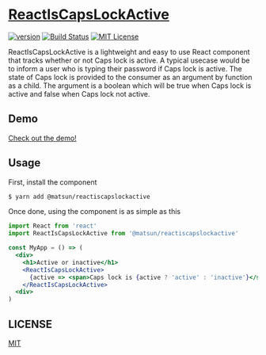 # [ReactIsCapsLockActive](https://mattiassundling.github.io/react-is-caps-lock-active/)

[![version][version-badge]][package] [![Build Status][build-badge]][build] [![MIT License][license-badge]][LICENSE]

ReactIsCapsLockActive is a lightweight and easy to use React component that tracks whether or not Caps lock is active. A typical usecase would be to inform a user who is typing their password if Caps lock is active. The state of Caps lock is provided to the consumer as an argument by function as a child. The argument is a boolean which will be true when Caps lock is active and false when Caps lock not active.

## Demo

[Check out the demo!](https://mattiassundling.github.io/react-is-caps-lock-active/)

## Usage

First, install the component

```sh
$ yarn add @matsun/reactiscapslockactive
```

Once done, using the component is as simple as this

```jsx
import React from 'react'
import ReactIsCapsLockActive from '@matsun/reactiscapslockactive'

const MyApp = () => (
  <div>
    <h1>Active or inactive</h1>
    <ReactIsCapsLockActive>
      {active => <span>Caps lock is {active ? 'active' : 'inactive'}</span>}
    </ReactIsCapsLockActive>
  <div>
)
```

## LICENSE

[MIT](LICENSE)

[build-badge]: https://img.shields.io/travis/mattiassundling/react-is-caps-lock-active.svg?style=flat-square
[build]: https://travis-ci.org/mattiassundling/react-is-caps-lock-active
[license-badge]: https://img.shields.io/npm/l/@matsun/reactiscapslockactive.svg?style=flat-square
[license]: https://github.com/mattiassundling/react-is-caps-lock-active/blob/master/LICENSE
[version-badge]: https://img.shields.io/npm/v/@matsun/reactiscapslockactive.svg?style=flat-square
[package]: https://www.npmjs.com/package/@matsun/reactiscapslockactive
